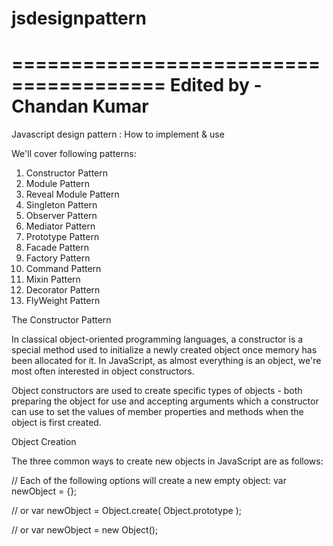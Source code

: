 jsdesignpattern
===============

=======================================
Edited by - Chandan Kumar
=======================================

Javascript design pattern : How to implement &amp; use

We'll cover following patterns:

1. Constructor Pattern
2. Module Pattern
3. Reveal Module Pattern
4. Singleton Pattern
5. Observer Pattern
6. Mediator Pattern
7. Prototype Pattern
8. Facade Pattern
9. Factory Pattern
10. Command Pattern
11. Mixin Pattern
12. Decorator Pattern
13. FlyWeight Pattern


The Constructor Pattern

In classical object-oriented programming languages, a constructor is a special method used to initialize a newly created object once memory has been allocated for it. In JavaScript, as almost everything is an object, we're most often interested in object constructors.

Object constructors are used to create specific types of objects - both preparing the object for use and accepting arguments which a constructor can use to set the values of member properties and methods when the object is first created.

Object Creation

The three common ways to create new objects in JavaScript are as follows:

// Each of the following options will create a new empty object:
 var newObject = {};
 
// or
var newObject = Object.create( Object.prototype );
 
// or
var newObject = new Object();

